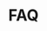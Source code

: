 ---
enable: true
title: "FAQ"
description: "If you have any questions, please start here"


content: |
    {{< accordion title="PDF, DOC or something else?" class="border-indigo-900 border-1 bg-slate-50" >}}

    To avoid any formatting issues between operating systems and word processing software, ideally, I would prefer if you would send your pattern as a PDF.

    I always have the latest version of Microsoft Word and Pages, so their native format is always an option, but I'll most likely save your file as a PDF before I start working on it, so I don't change anything by mistake. I will send you back a flattened PDF, this way we won't run into any compatibility issues. (A flattened PDF just means that you won't be able to move or accidentally delete my comments. The quality will be unchanged, you'll still be able to zoom in, select the text, etc.)

    **Feel free to let me know if you'd prefer a different approach,** like using Adobe Reader's markup functionality, or "Track Changes" and commenting in Microsoft Word. I'm used to both.

    During the editing process, I won't change or rewrite the text of your pattern without your knowledge. I will give you my notes and suggestions, and you can decide what to incorporate and what not to.

    {{< /accordion >}}

    {{< accordion title="Confidentiality" class="border-indigo-900 border-1 bg-slate-50" >}}

    I will keep our every e-mail and file confidential, and I will never send or say anyone anything about our work, unless you instruct me to. In return, I ask you to do the same.

    This obviously doesn't apply to the fact that I edited your pattern: I will proudly share the news of its publication on social media, and will include its photo in my portfolio (with your permission, of course), as well as a link to your website or Ravelry store.

    {{< /accordion >}}

    {{< accordion title="Credit" class="border-indigo-900 border-1 bg-slate-50" >}}

    While it's not necessary to do so, I would be over the moon if you would credit me in the colophon of your pattern. I think it's generally a nice thing to do, and including my name also gives credibility to your work, showing people that this pattern was professionally tech edited. If you credit me, you will still retain all the intellectual property rights of the pattern.

    {{< /accordion >}}

# don't create a separate page
_build:
  render: "never"
---